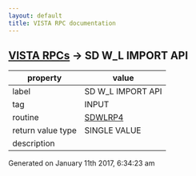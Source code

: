 ```yaml
---
layout: default
title: VISTA RPC documentation
---
```




## [VISTA RPCs](TableOfContent.md) &#8594; SD W_L IMPORT API 

 property | value 
--- | --- 
 label | SD W_L IMPORT API
 tag | INPUT
 routine | [SDWLRP4](http://code.osehra.org/dox/Routine_SDWLRP4_source.html)
 return value type | SINGLE VALUE
 description | 




Generated on January 11th 2017, 6:34:23 am